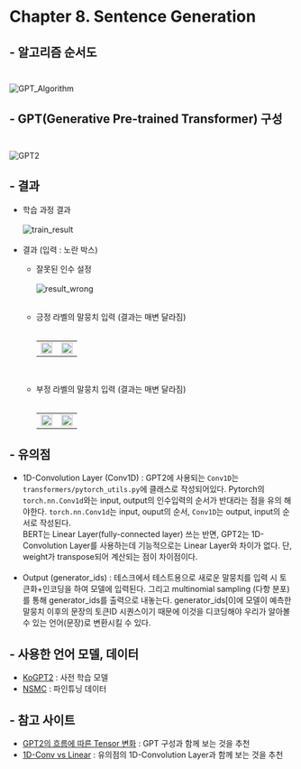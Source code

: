 # Chapter 8. Sentence Generation

## - 알고리즘 순서도<br><br>
![GPT_Algorithm](https://user-images.githubusercontent.com/86700191/164381961-fe2e4d8f-e30f-4097-9df8-318250cfde21.png)

## - GPT(Generative Pre-trained Transformer) 구성<br><br>
![GPT2](https://github.com/CaFeCoKe/NLP_BERT_GPT/assets/86700191/2da9ccee-7892-4d6a-ad39-aa642324dc8e)

## - 결과
- 학습 과정 결과<br><br>
![train_result](https://user-images.githubusercontent.com/86700191/163935978-26f236fc-4ab4-4737-99ab-732c6a9a274a.PNG)
<br><br>
- 결과 (입력 : 노란 박스)
    - 잘못된 인수 설정<br><br>
   ![result_wrong](https://user-images.githubusercontent.com/86700191/163935982-2f7d9b2e-6e7f-4cac-a303-a105d290d9ca.PNG)
<br><br>
    - 긍정 라벨의 말뭉치 입력 (결과는 매변 달라짐)<br><br>
        <table border = "0">
        <tr>
            <td><img src="https://user-images.githubusercontent.com/86700191/163935983-f46ed78e-9b68-416c-b5b6-986324d3285c.PNG" width="100%" height="100%"></td>
            <td><img src="https://user-images.githubusercontent.com/86700191/164159717-52e1837b-d2e8-4c84-9bc6-4841f1e0276e.PNG" width="100%" height="100%"></td>
        </tr>
        </table><br>

  - 부정 라벨의 말뭉치 입력 (결과는 매변 달라짐)<br><br>
        <table border = "0">
        <tr>
            <td><img src="https://user-images.githubusercontent.com/86700191/163935994-46312708-80ef-4b5a-85d3-dbd105de1475.PNG" width="100%" height="100%"></td>
            <td><img src="https://user-images.githubusercontent.com/86700191/163935997-96e7bccf-f055-4ab5-b884-7275067a8d87.PNG" width="100%" height="100%"></td>
        </tr>
        </table>

##  - 유의점
  - 1D-Convolution Layer (Conv1D) : GPT2에 사용되는 `Conv1D`는 `transformers/pytorch_utils.py`에 클래스로 작성되어있다. Pytorch의 `torch.nn.Conv1d`와는 input, output의 인수입력의 순서가 반대라는 점을 유의 해야한다.
`torch.nn.Conv1d`는 input, ouput의 순서, `Conv1D`는 output, input의 순서로 작성된다. <br>
BERT는 Linear Layer(fully-connected layer) 쓰는 반면, GPT2는 1D-Convolution Layer를 사용하는데 기능적으로는 Linear Layer와 차이가 없다. 단, weight가 transpose되어 계산되는 점이 차이점이다.
<br><br>
  - Output (generator_ids) : 테스크에서 테스트용으로 새로운 말뭉치를 입력 시 토큰화+인코딩을 하여 모델에 입력된다. 그리고 multinomial sampling (다항 분포)를 통해 generator_ids를 출력으로 내놓는다. 
generator_ids[0]에 모델이 예측한 말뭉치 이후의 문장의 토큰ID 시퀀스이기 때문에 이것을 디코딩해야 우리가 알아볼 수 있는 언어(문장)로 변환시킬 수 있다.


## - 사용한 언어 모델, 데이터
- [KoGPT2](https://github.com/SKT-AI/KoGPT2) : 사전 학습 모델
- [NSMC](https://github.com/e9t/nsmc) : 파인튜닝 데이터

## - 참고 사이트
- [GPT2의 흐름에 따른 Tensor 변화](https://jalammar.github.io/illustrated-gpt2/) : GPT 구성과 함께 보는 것을 추천
- [1D-Conv vs Linear](https://wandb.ai/wandb_fc/pytorch-image-models/reports/Are-fully-connected-and-convolution-layers-equivalent-If-so-how---Vmlldzo4NDgwNjY) : 유의점의 1D-Convolution Layer과 함께 보는 것을 추천
